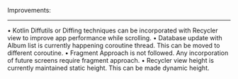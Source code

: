 Improvements:
_____________

•      Kotlin Diffutils or Diffing techniques can be incorporated with Recycler view to improve app performance while scrolling.
•      Database update with Album list is currently happening coroutine thread. This can be moved to different coroutine.
•      Fragment Approach is not followed. Any incorporation of future screens require fragment approach.
•      Recycler view height is currently maintained static height. This can be made dynamic height.
